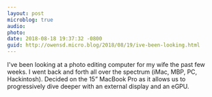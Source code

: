 ```yaml
---
layout: post
microblog: true
audio: 
photo: 
date: 2018-08-18 19:37:32 -0800
guid: http://owensd.micro.blog/2018/08/19/ive-been-looking.html
---
```

I've been looking at a photo editing computer for my wife the past few weeks. I went back and forth all over the spectrum (iMac, MBP, PC, Hackintosh). Decided on the 15” MacBook Pro as it allows us to progressively dive deeper with an external display and an eGPU.
